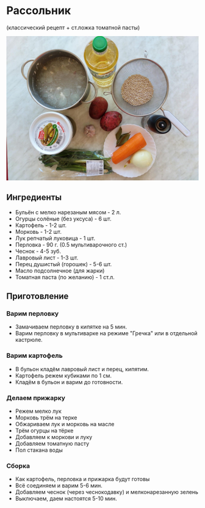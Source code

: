 # Рассольник

(классический рецепт + ст.ложка томатной пасты)

![Картинка](lookme.jpg)

## Ингредиенты

* Бульён с мелко нарезаным мясом - 2 л.
* Огурцы солёные (без уксуса) - 6 шт.
* Картофель - 1-2 шт.
* Морковь - 1-2 шт.
* Лук репчатый луковица - 1 шт.
* Перловка - 90 г. (0.5 мультиварочного ст.)
* Чеснок - 4-5 зуб.
* Лавровый лист - 1-3 шт.
* Перец душистый (горошек) - 5-6 шт.
* Масло подсолнечное (для жарки)
* Томатная паста (по желанию) - 1 ст.л.

## Приготовление

### Варим перловку

* Замачиваем перловку в кипятке на 5 мин.
* Варим перловку в мультиварке на режиме "Гречка" или в отдельной кастрюле.

### Варим картофель

* В бульон кладём лавровый лист и перец, кипятим.
* Картофель режем кубиками по 1 см.
* Кладём в бульон и варим до готовности.

### Делаем прижарку

* Режем мелко лук
* Морковь трём на терке
* Обжариваем лук и морковь на масле
* Трём огурцы на тёрке
* Добавляем к моркови и луку
* Добавляем томатную пасту
* Пол стакана воды

### Сборка

* Как картофель, перловка  и прижарка будут готовы
* Всё соединяем и варим 5-6 мин.
* Добавляем чеснок (через чеснокодавку) и мелконарезанную зелень
* Выключаем, даем настоятся 5-10 мин.

